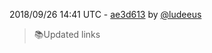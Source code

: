 2018/09/26 14:41 UTC - [ae3d613](https://github.com/hassio-addons/addon-mqtt/commit/ae3d613f56f5d173eb76a9bec6eb644e1bf83c6f) by [@ludeeus](https://github.com/ludeeus)
> 📚Updated links 

